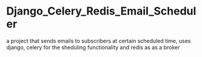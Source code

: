 # Django_Celery_Redis_Email_Scheduler
a project that sends emails to subscribers at certain scheduled time, uses django, celery for the sheduling functionality and redis as as a broker
